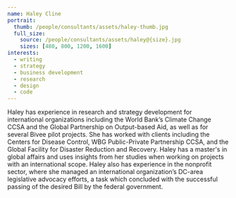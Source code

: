 ```yaml
---
name: Haley Cline
portrait:
  thumb: /people/consultants/assets/haley-thumb.jpg
  full_size:
    source: /people/consultants/assets/haley@{size}.jpg
    sizes: [480, 800, 1200, 1600]
interests:
  - writing
  - strategy
  - business development
  - research
  - design
  - code
---
```


Haley has experience in research and strategy development for international organizations including the World Bank’s Climate Change CCSA and the Global Partnership on Output-based Aid, as well as for several Bivee pilot projects. She has worked with clients including the Centers for Disease Control, WBG Public-Private Partnership CCSA, and the Global Facility for Disaster Reduction and Recovery. Haley has a master's in global affairs and uses insights from her studies when working on projects with an international scope. Haley also has experience in the nonprofit sector, where she managed an international organization’s DC-area legislative advocacy efforts, a task which concluded with the successful passing of the desired Bill by the federal government.
